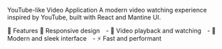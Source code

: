 YouTube-like Video Application
A modern video watching experience inspired by YouTube, built with React and Mantine UI.

🚀 Features
📱 Responsive design - 🎥 Video playback and watching - 🎨 Modern and sleek interface - ⚡ Fast and performant
